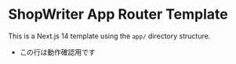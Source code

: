 # ShopWriter App Router Template

This is a Next.js 14 template using the `app/` directory structure.

- この行は動作確認用です
